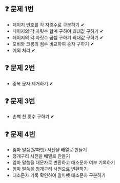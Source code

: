 ## ❓ 문제 1번

- 페이지 번호를 각 자릿수로 구분하기 ✔
- 페이지의 각 자릿수 합계 구하여 최대값 구하기 ✔
- 페이지의 각 자릿수 곱셈 구하기 최대값 구하기 ✔
- 포비와 크롱의 점수 비교하여 승자 구하기 ✔
- 예외 처리 ✔

## ❓ 문제 2번

- 중복 문자 제거하기 ✔

## ❓ 문제 3번

- 손뼉 친 횟수 구하기 ✔

## ❓ 문제 4번

- 엄마 말씀(알파벳) 사전을 배열로 만들기
- 청개구리 사전을 배열로 만들기
- 엄마 말씀을 대문자로 변환하고 대소문자 여부 기록하기
- 엄마 말씀을 청개구리 사전으로 변환하기
- 대소문자 기록 확인하여 알파벳 대소문자 구분하기
